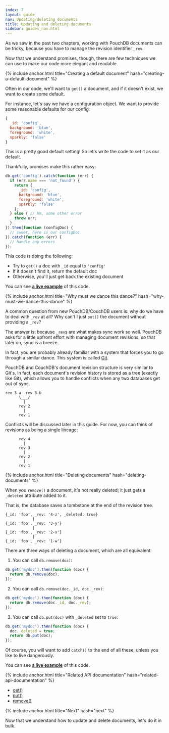 ```yaml
---
index: 7
layout: guide
nav: Updating/deleting documents
title: Updating and deleting documents
sidebar: guides_nav.html
---
```


As we saw in the past two chapters, working with PouchDB documents can be tricky, because you have to manage the revision identifier `_rev`.

Now that we understand promises, though, there are few techniques we can use to make our code more elegant and readable.

{% include anchor.html title="Creating a default document" hash="creating-a–default-document" %}

Often in our code, we'll want to `get()` a document, and if it doesn't exist, we want to create some default.

For instance, let's say we have a configuration object. We want to provide some reasonable defaults for our config:

```js
{
  _id: 'config',
  background: 'blue',
  foreground: 'white',
  sparkly: 'false'
}
```

This is a pretty good default setting! So let's write the code to set it as our default.

Thankfully, promises make this rather easy:

```js
db.get('config').catch(function (err) {
  if (err.name === 'not_found') {
    return {
      _id: 'config',
      background: 'blue',
      foreground: 'white',
      sparkly: 'false'
    };
  } else { // hm, some other error
  	throw err;
  }
}).then(function (configDoc) {
  // sweet, here is our configDoc
}).catch(function (err) {
  // handle any errors
});
```

This code is doing the following:

* Try to `get()` a doc with `_id` equal to `'config'`
* If it doesn't find it, return the default doc
* Otherwise, you'll just get back the existing document

You can see **[a live example](http://bl.ocks.org/nolanlawson/0a01d466b2d331cf7e25)** of this code.

{% include anchor.html title="Why must we dance this dance?" hash="why-must-we-dance-this-dance" %}

A common question from new PouchDB/CouchDB users is: why do we have to deal with `_rev` at all? Why can't I just `put()` the document without providing a `_rev`?

The answer is: because `_rev`s are what makes sync work so well. PouchDB asks for a little upfront effort with managing document revisions, so that later on, sync is a breeze.

In fact, you are probably already familiar with a system that forces you to go through a similar dance. This system is called [Git](http://www.git-scm.com/).

PouchDB and CouchDB's document revision structure is very similar to Git's. In fact, each document's revision history is stored as a tree (exactly like Git), which allows you to handle conflicts when any two databases get out of sync.

```
rev 3-a  rev 3-b
      \___/
        |
      rev 2
        |
      rev 1
```

Conflicts will be discussed later in this guide. For now, you can think of revisions as being a single lineage:

```
      rev 4
        |
      rev 3
        |
      rev 2
        |
      rev 1
```

{% include anchor.html title="Deleting documents" hash="deleting-documents" %}

When you `remove()` a document, it's not really deleted; it just gets a `_deleted` attribute added to it.

That is, the database saves a tombstone at the end of the revision tree.

```
{_id: 'foo', _rev: '4-z', _deleted: true}
            |
{_id: 'foo', _rev: '3-y'}
            |
{_id: 'foo', _rev: '2-x'}
            |
{_id: 'foo', _rev: '1-w'}
```

There are three ways of deleting a document, which are all equivalent:

1) You can call `db.remove(doc)`:

```js
db.get('mydoc').then(function (doc) {
  return db.remove(doc);
});
```

2) You can call `db.remove(doc._id, doc._rev)`:

```js
db.get('mydoc').then(function (doc) {
  return db.remove(doc._id, doc._rev);
});
```

3) You can call `db.put(doc)` with `_deleted` set to `true`:

```js
db.get('mydoc').then(function (doc) {
  doc._deleted = true;
  return db.put(doc);
});
```

Of course, you will want to add `catch()` to the end of all these, unless you like to live dangerously.

You can see **[a live example](http://bl.ocks.org/nolanlawson/b2049ad69308e92f15bc)** of this code.

{% include anchor.html title="Related API documentation" hash="related-api-documentation" %}

* [get()](/api.html#fetch_document)
* [put()](/api.html#create_document)
* [remove()](/api.html#delete_document)

{% include anchor.html title="Next" hash="next" %}

Now that we understand how to update and delete documents, let's do it in bulk.

